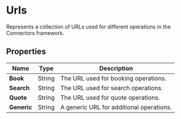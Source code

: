 # Urls

Represents a collection of URLs used for different operations in the Connectors framework.

## Properties

| Name | Type | Description |
|------|------|-------------|
| **Book** | String | The URL used for booking operations. |
| **Search** | String | The URL used for search operations. |
| **Quote** | String | The URL used for quote operations. |
| **Generic** | String | A generic URL for additional operations. |
